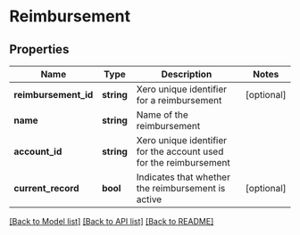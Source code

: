 # Reimbursement

## Properties
Name | Type | Description | Notes
------------ | ------------- | ------------- | -------------
**reimbursement_id** | **string** | Xero unique identifier for a reimbursement | [optional] 
**name** | **string** | Name of the reimbursement | 
**account_id** | **string** | Xero unique identifier for the account used for the reimbursement | 
**current_record** | **bool** | Indicates that whether the reimbursement is active | [optional] 

[[Back to Model list]](../README.md#documentation-for-models) [[Back to API list]](../README.md#documentation-for-api-endpoints) [[Back to README]](../README.md)


